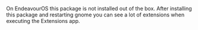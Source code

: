 On EndeavourOS this package is not installed out of the box.
After installing this package and restarting gnome you can see a lot
of extensions when executing the Extensions app.
